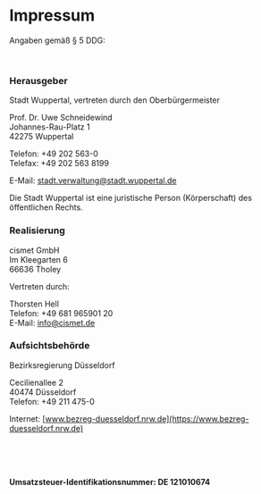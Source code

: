 # Impressum

Angaben gemäß § 5 DDG:

<br />

### Herausgeber

Stadt Wuppertal, vertreten durch den Oberbürgermeister

Prof. Dr. Uwe Schneidewind  
Johannes-Rau-Platz 1  
42275 Wuppertal

Telefon: +49 202 563-0  
Telefax: +49 202 563 8199

E-Mail: [stadt.verwaltung@stadt.wuppertal.de](mailto:stadt.verwaltung@stadt.wuppertal.de)

Die Stadt Wuppertal ist eine juristische Person (Körperschaft) des öffentlichen Rechts.

### Realisierung

cismet GmbH  
Im Kleegarten 6  
66636 Tholey

Vertreten durch:

Thorsten Hell  
Telefon: +49 681 965901 20  
E-Mail: [info@cismet.de](mailto:info@cismet.de)

### Aufsichtsbehörde

Bezirksregierung Düsseldorf

Cecilienallee 2  
40474 Düsseldorf  
Telefon: +49 211 475-0

Internet: [www.bezreg-duesseldorf.nrw.de](https://www.bezreg-duesseldorf.nrw.de)

<br />
<br />
<br />

**Umsatzsteuer-Identifikationsnummer: DE 121010674**
